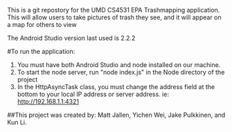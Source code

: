 This is a git repostory for the UMD CS4531 EPA Trashmapping application.  This will allow users to take pictures of trash they see, and it will appear on a map for others to view  

The Android Studio version last used is 2.2.2

#To run the application:
1. You must have both Android Studio and node installed on our machine.
2. To start the node server, run "node index.js" in the Node directory of the project
3. In the HttpAsyncTask class, you must change the address field at the bottom to your local IP address or server address. ie: http://192.168.1.1:4321



##This project was created by: Matt Jallen, Yichen Wei, Jake Pulkkinen, and Kun Li.
